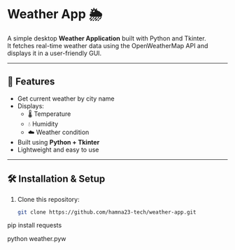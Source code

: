 # Weather App 🌦️

A simple desktop **Weather Application** built with Python and Tkinter.  
It fetches real-time weather data using the OpenWeatherMap API and displays it in a user-friendly GUI.

---

## 🚀 Features
- Get current weather by city name
- Displays:
  - 🌡️ Temperature
  - 💧 Humidity
  - ☁️ Weather condition
- Built using **Python + Tkinter**
- Lightweight and easy to use

---

## 🛠️ Installation & Setup
1. Clone this repository:
   ```bash
   git clone https://github.com/hamna23-tech/weather-app.git

pip install requests


python weather.pyw

